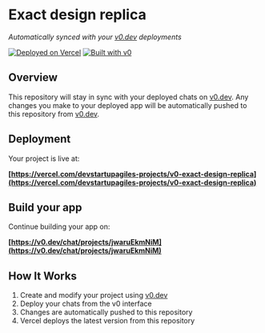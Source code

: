 # Exact design replica

*Automatically synced with your [v0.dev](https://v0.dev) deployments*

[![Deployed on Vercel](https://img.shields.io/badge/Deployed%20on-Vercel-black?style=for-the-badge&logo=vercel)](https://vercel.com/devstartupagiles-projects/v0-exact-design-replica)
[![Built with v0](https://img.shields.io/badge/Built%20with-v0.dev-black?style=for-the-badge)](https://v0.dev/chat/projects/jwaruEkmNiM)

## Overview

This repository will stay in sync with your deployed chats on [v0.dev](https://v0.dev).
Any changes you make to your deployed app will be automatically pushed to this repository from [v0.dev](https://v0.dev).

## Deployment

Your project is live at:

**[https://vercel.com/devstartupagiles-projects/v0-exact-design-replica](https://vercel.com/devstartupagiles-projects/v0-exact-design-replica)**

## Build your app

Continue building your app on:

**[https://v0.dev/chat/projects/jwaruEkmNiM](https://v0.dev/chat/projects/jwaruEkmNiM)**

## How It Works

1. Create and modify your project using [v0.dev](https://v0.dev)
2. Deploy your chats from the v0 interface
3. Changes are automatically pushed to this repository
4. Vercel deploys the latest version from this repository